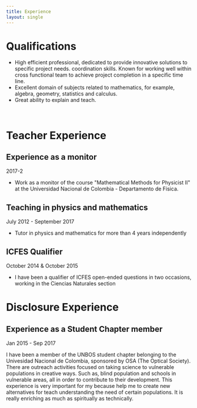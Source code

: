 ```yaml
---
title: Experience
layout: single
---
```


<h1>Qualifications</h1>  

<ul>  
<li> High efficient professional, dedicated to provide innovative solutions to specific project needs. coordination skills. Known for working well  within cross functional team to achieve project completion in a specific time line.</li>
<li> Excellent domain of subjects related to mathematics, for example, algebra, geometry, statistics and calculus.</li>  
<li> Great ability to explain and teach.</li> 
</ul>
<br>
<h1>Teacher Experience</h1>

<h2>Experience as a monitor</h2>     2017-2 <br>
<ul>
  <li> Work as a monitor of the course "Mathematical Methods for Physicist II" at the Universidad Nacional de Colombia - Departamento de Física.
</ul>

<h2> Teaching in physics and mathematics</h2> July 2012 - September 2017 <br>
<ul>
 <li> Tutor in physics and mathematics for more than 4 years independently</li> 
</ul>

<h2>ICFES Qualifier</h2>   October 2014 & October 2015  <br>
<ul>
 <li> I have been a qualifier of ICFES open-ended questions in two occasions, working in the Ciencias Naturales section</li>
</ul>  


<h1>Disclosure Experience</h1>
<h2>Experience as a Student Chapter member</h2>   Jan 2015 - Sep 2017<br>

I have been a member of the UNBOS student chapter belonging to the Univesidad Nacional de Colombia, sponsored by OSA (The Optical Society). There are outreach activities focused on taking science to vulnerable populations in creative ways. Such as, blind population and schools in vulnerable areas, all in order to contribute to their development. This experience is very important for my because help me to create new alternatives for teach understanding the need of certain populations. It is really enriching as much as spiritually as technically.   


